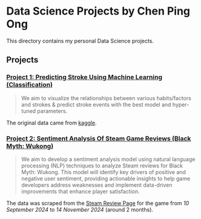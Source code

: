 # Data Science Projects by Chen Ping Ong
This directory contains my personal Data Science projects.

## Projects
### [Project 1: Predicting Stroke Using Machine Learning (Classification)](Classification_Stroke)
  > We aim to visualize the relationships between various habits/factors and strokes & predict stroke events with the best model and hyper-tuned parameters.

The original data came from [kaggle](https://www.kaggle.com/datasets/fedesoriano/stroke-prediction-dataset/data).

### [Project 2: Sentiment Analysis Of Steam Game Reviews (Black Myth: Wukong)](Sentiment-Analysis_Game-Reviews)
  > We aim to develop a sentiment analysis model using natural language processing (NLP) techniques to analyze Steam reviews for Black Myth: Wukong. This model will identify key drivers of positive and negative user sentiment, providing actionable insights to help game developers address weaknesses and implement data-driven improvements that enhance player satisfaction.

The data was scraped from the [Steam Review Page](https://steamcommunity.com/app/2358720/reviews/) for the game from *10 September 2024* to *14 November 2024* (around 2 months).
